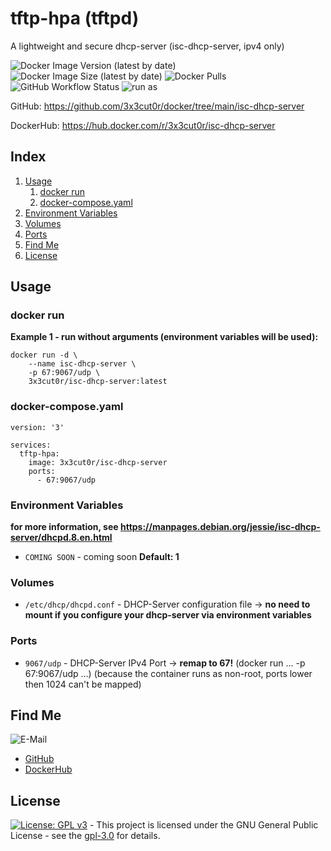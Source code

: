# tftp-hpa (tftpd)

A lightweight and secure dhcp-server (isc-dhcp-server, ipv4 only)

![Docker Image Version (latest by date)](https://img.shields.io/docker/v/3x3cut0r/isc-dhcp-server)
![Docker Image Size (latest by date)](https://img.shields.io/docker/image-size/3x3cut0r/isc-dhcp-server)
![Docker Pulls](https://img.shields.io/docker/pulls/3x3cut0r/isc-dhcp-server)
![GitHub Workflow Status](https://img.shields.io/github/workflow/status/3x3cut0r/docker/build%20isc-dhcp-server)
![run as](https://img.shields.io/badge/run%20as-non--root-red)

GitHub: https://github.com/3x3cut0r/docker/tree/main/isc-dhcp-server

DockerHub: https://hub.docker.com/r/3x3cut0r/isc-dhcp-server

## Index

1. [Usage](#usage)
    1. [docker run](#dockerrun)
    2. [docker-compose.yaml](#dockercompose)
2. [Environment Variables](#environment-variables)
3. [Volumes](#volumes)
4. [Ports](#ports)
5. [Find Me](#findme)
6. [License](#license)

## Usage <a name="usage"></a>

### docker run <a name="dockerrun"></a>

**Example 1 - run without arguments (environment variables will be used):**  
```shell
docker run -d \
    --name isc-dhcp-server \
    -p 67:9067/udp \
    3x3cut0r/isc-dhcp-server:latest
```

### docker-compose.yaml <a name="docker-compose"></a>

```shell
version: '3'

services:
  tftp-hpa:
    image: 3x3cut0r/isc-dhcp-server
    ports:
      - 67:9067/udp
```

### Environment Variables <a name="environment-variables"></a>
**for more information, see https://manpages.debian.org/jessie/isc-dhcp-server/dhcpd.8.en.html**

* `COMING SOON` - coming soon **Default: 1**

### Volumes <a name="volumes"></a>

* `/etc/dhcp/dhcpd.conf` - DHCP-Server configuration file -> **no need to mount if you configure your dhcp-server via environment variables**

### Ports <a name="ports"></a>

* `9067/udp` - DHCP-Server IPv4 Port -> **remap to 67!** (docker run ... -p 67:9067/udp ...)
(because the container runs as non-root, ports lower then 1024 can't be mapped)

## Find Me <a name="findme"></a>

![E-Mail](https://img.shields.io/badge/E--Mail-executor55%40gmx.de-red)
* [GitHub](https://github.com/3x3cut0r)
* [DockerHub](https://hub.docker.com/u/3x3cut0r)

## License <a name="license"></a>

[![License: GPL v3](https://img.shields.io/badge/License-GPLv3-blue.svg)](https://www.gnu.org/licenses/gpl-3.0) - This project is licensed under the GNU General Public License - see the [gpl-3.0](https://www.gnu.org/licenses/gpl-3.0.en.html) for details.
